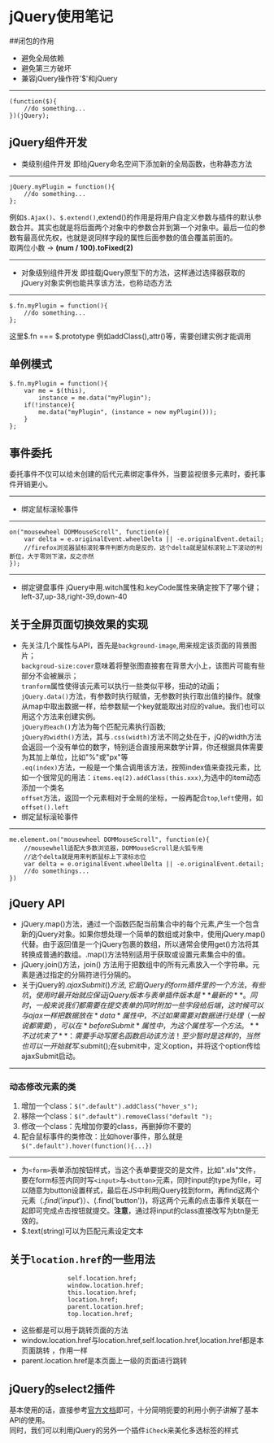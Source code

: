 # jQuery使用笔记
##闭包的作用
- 避免全局依赖
- 避免第三方破坏
- 兼容jQuery操作符'$'和jQuery
***
	(function($){
		//do something...
	})(jQuery);
## jQuery组件开发
- 类级别组件开发
即给jQuery命名空间下添加新的全局函数，也称静态方法
***
	jQuery.myPlugin = function(){
		//do something...
	};
例如`$.Ajax()`、`$.extend()`,extend()的作用是将用户自定义参数与插件的默认参数合并。其实也就是将后面两个对象中的参数合并到第一个对象中。最后一位的参数有最高优先权，也就是说同样字段的属性后面参数的值会覆盖前面的。<br>
取两位小数 -> **(num / 100).toFixed(2)**
***
- 对象级别组件开发
即挂载jQuery原型下的方法，这样通过选择器获取的jQuery对象实例也能共享该方法，也称动态方法
***
	$.fn.myPlugin = function(){
		//do something...
	};
这里$.fn === $.prototype
例如addClass(),attr()等，需要创建实例才能调用
## 单例模式
	$.fn.myPlugin = function(){
		var me = $(this),
			instance = me.data("myPlugin");
		if(!instance){
			me.data("myPlugin", (instance = new myPlugin()));
		}
	};
## 事件委托
委托事件不仅可以给未创建的后代元素绑定事件外，当要监视很多元素时，委托事件开销更小。
***
- 绑定鼠标滚轮事件
*** 
	on("mousewheel DOMMouseScroll", function(e){
		var delta = e.originalEvent.wheelDelta || -e.originalEvent.detail;
		//firefox浏览器鼠标滚轮事件判断方向是反的，这个delta就是鼠标滚轮上下滚动的判断位，大于零则下滚，反之亦然
	});
***
- 绑定键盘事件
jQuery中用.witch属性和.keyCode属性来确定按下了哪个键；left-37,up-38,right-39,down-40
## 关于全屏页面切换效果的实现
- 先关注几个属性与API，首先是`background-image`,用来规定该页面的背景图片；<br>`backgroud-size:cover`意味着将整张图直接套在背景大小上，该图片可能有些部分不会被展示；<br>`tranform`属性使得该元素可以执行一些类似平移，扭动的动画；<br>`jQuery.data()`方法，有参数时执行赋值，无参数时执行取出值的操作。就像从map中取出数据一样，给参数赋一个key就能取出对应的value。我们也可以用这个方法来创建实例。<br>`jQuery的each()`方法为每个匹配元素执行函数;<br>`jQuery的width()`方法，其与`.css(width)`方法不同之处在于，jQ的width方法会返回一个没有单位的数字，特别适合直接用来数学计算，你还根据具体需要为其加上单位，比如"%"或"px"等<br>`.eq(index)`方法，一般是一个集合调用该方法，按照index值来查找元素，比如一个很常见的用法：`items.eq(2).addClass(this.xxx)`,为选中的item动态添加一个类名<br>`offset`方法，返回一个元素相对于全局的坐标，一般再配合`top`,`left`使用，如`offset().left`
- 绑定鼠标滚轮事件
***
	me.element.on("mousewheel DOMMouseScroll", function(e){
		//mousewhell适配大多数浏览器，DOMMouseScroll是火狐专用
		//这个delta就是用来判断鼠标上下滚标志位
		var delta = e.originalEvent.wheelDelta || -e.originalEvent.detail;
		//do somethings...
	})
## jQuery API
- jQuery.map()方法，通过一个函数匹配当前集合中的每个元素,产生一个包含新的jQuery对象。如果你想处理一个简单的数组或对象中，使用jQuery.map()代替。由于返回值是一个jQuery包裹的数组，所以通常会使用get()方法将其转换成普通的数组。.map()方法特别适用于获取或设置元素集合中的值。
- jQuery.join()方法，join() 方法用于把数组中的所有元素放入一个字符串。元素是通过指定的分隔符进行分隔的。
- 关于jQuery的$.ajaxSubmit()方法,它是jQuery的form插件里的一个方法，有些坑，使用时最开始就应保证jQuery版本与表单插件版本是**最新的**。同时，一般来说我们都需要在提交表单的同时附加一些字段给后端，这时候可以与ajax一样把数据放在*data*属性中，不过如果需要对数据进行处理（一般说都需要），可以在*beforeSubmit*属性中，为这个属性写一个方法。**不过坑来了**：需要手动写匿名函数启动该方法！至少暂时是这样的，当然也可以一开始就写$.submit();在submit中，定义option，并将这个option传给ajaxSubmit启动。
***
### 动态修改元素的类
1. 增加一个class：`$(".default").addClass("hover_s");`
2. 移除一个class：`$(".default").removeClass("default ");`
3. 修改一个class：先增加你要的class，再删掉你不要的
4. 配合鼠标事件的类修改：比如hover事件，那么就是`$(".default").hover(function(){...})`
***
- 为`<form>`表单添加按钮样式，当这个表单要提交的是文件，比如".xls"文件，要在form标签内同时写`<input>`与`<button>`元素，同时input的type为file，可以随意为button设置样式，最后在JS中利用jQuery找到form，再find这两个元素（$.find('input')）、($.find('button'))，将这两个元素的点击事件关联在一起即可完成点击按钮就提交。**注意**，通过将input的class直接改写为btn是无效的。
- $.text(string)可以为匹配元素设定文本
## 关于`location.href`的一些用法
					self.location.href;
					window.location.href;
					this.location.href;
					location.href;
					parent.location.href;
					top.location.href; 
- 这些都是可以用于跳转页面的方法
- window.location.href与location.href,self.location.href,location.href都是本页面跳转 ，作用一样
- parent.location.href是本页面上一级的页面进行跳转
## jQuery的select2插件
基本使用的话，直接参考[官方文档](https://select2.github.io/examples.html#tags)即可，十分简明扼要的利用小例子讲解了基本API的使用。<br>
同时，我们可以利用jQuery的另外一个插件`iCheck`来美化多选标签的样式